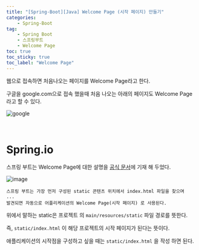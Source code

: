 ```yaml
---
title: "[Spring-Boot][Java] Welcome Page (시작 페이지) 만들기"
categories:
    - Spring-Boot
tag:
    - Spring Boot
    - 스프링부트
    - Welcome Page
toc: true
toc_sticky: true
toc_label: "Welcome Page"
---
```


웹으로 접속하면 처음나오는 페이지를 Welcome Page라고 한다.

구글을 google.com으로 접속 했을때 처음 나오는 아래의 페이지도 Welcome Page 라고 할 수 있다.

![google](https://user-images.githubusercontent.com/81462623/220855386-73bb6b01-f9f8-41cc-b14e-cd3663cd4d17.png)


<br>

# Spring.io
스프링 부트는 Welcome Page에 대한 설명을 [공식 문서](https://docs.spring.io/spring-boot/docs/2.7.8/reference/html/web.html#web.servlet.spring-mvc.welcome-page)에 기재 해 두었다.

![image](https://user-images.githubusercontent.com/81462623/220855875-4b43d68d-24cc-4136-9507-c326fe1d22e0.png)

```
스프링 부트는 가장 먼저 구성된 static 콘텐츠 위치에서 index.html 파일을 찾으며
...
발견되면 자동으로 어플리케이션의 Welcome Page(시작 페이지) 로 사용된다.
```

위에서 말하는 static은 프로젝트 의 ```main/resources/static``` 파일 경로를 뜻한다.

즉, ```static/index.html``` 이 해당 프로젝트의 시작 페이지가 된다는 뜻이다.

애플리케이션의 시작점을 구성하고 싶을 때는 ```static/index.html``` 을 작성 하면 된다.

